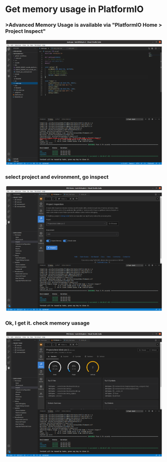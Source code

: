 # Get memory usage in PlatformIO

### >Advanced Memory Usage is available via "PlatformIO Home > Project Inspect"
![>Advanced Memory Usage is available via "PlatformIO Home > Project Inspect"](https://github.com/takurx/test-blink-pio-2/raw/main/doc/1_do_project_inspect.png)

### select project and evironment, go inspect
![select project and evironment, go inspect](https://github.com/takurx/test-blink-pio-2/raw/main/doc/2_go_inspect_memory_usage.png)

### Ok, I get it. check memory uasage
![Ok, I get it. check memory uasage](https://github.com/takurx/test-blink-pio-2/raw/main/doc/3_get_memory_usage.png)
